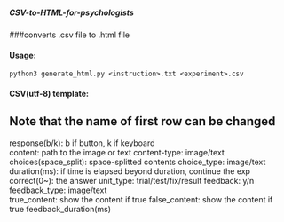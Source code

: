 ##### CSV-to-HTML-for-psychologists
###converts .csv file to .html file

#### Usage:
    python3 generate_html.py <instruction>.txt <experiment>.csv

#### CSV(utf-8) template:
## Note that the name of first row can be changed
response(b/k): b if button, k if keyboard	
content: path to the image or text
content-type: image/text
choices(space_split): space-splitted contents
choice_type: image/text	
duration(ms): if time is elapsed beyond duration, continue the exp
correct(0~): the answer
unit_type: trial/test/fix/result
feedback: y/n
feedback_type: image/text	
true_content: show the content if true
false_content: show the content if true
feedback_duration(ms)
